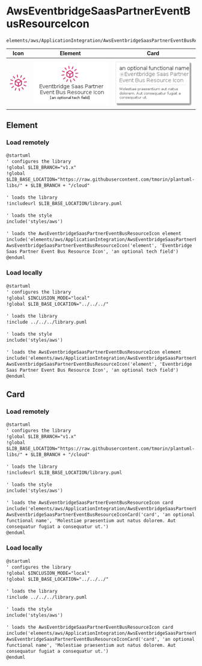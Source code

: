# AwsEventbridgeSaasPartnerEventBusResourceIcon
```text
elements/aws/ApplicationIntegration/AwsEventbridgeSaasPartnerEventBusResourceIcon
```
| Icon | Element | Card |
| :-: | :-: | --- |
| ![AwsEventbridgeSaasPartnerEventBusResourceIcon icon](../../../icons/aws/ApplicationIntegration/AwsEventbridgeSaasPartnerEventBusResourceIcon.png) | ![AwsEventbridgeSaasPartnerEventBusResourceIcon element](AwsEventbridgeSaasPartnerEventBusResourceIcon.element.png) | ![AwsEventbridgeSaasPartnerEventBusResourceIcon card](AwsEventbridgeSaasPartnerEventBusResourceIcon.card.png) |
## Element
### Load remotely
```plantuml
@startuml
' configures the library
!global $LIB_BRANCH="v1.x"
!global $LIB_BASE_LOCATION="https://raw.githubusercontent.com/tmorin/plantuml-libs/" + $LIB_BRANCH + "/cloud"

' loads the library
!includeurl $LIB_BASE_LOCATION/library.puml

' loads the style
include('styles/aws')

' loads the AwsEventbridgeSaasPartnerEventBusResourceIcon element
include('elements/aws/ApplicationIntegration/AwsEventbridgeSaasPartnerEventBusResourceIcon')
AwsEventbridgeSaasPartnerEventBusResourceIcon('element', 'Eventbridge Saas Partner Event Bus Resource Icon', 'an optional tech field')
@enduml
```
### Load locally
```plantuml
@startuml
' configures the library
!global $INCLUSION_MODE="local"
!global $LIB_BASE_LOCATION="../../../"

' loads the library
!include ../../../library.puml

' loads the style
include('styles/aws')

' loads the AwsEventbridgeSaasPartnerEventBusResourceIcon element
include('elements/aws/ApplicationIntegration/AwsEventbridgeSaasPartnerEventBusResourceIcon')
AwsEventbridgeSaasPartnerEventBusResourceIcon('element', 'Eventbridge Saas Partner Event Bus Resource Icon', 'an optional tech field')
@enduml
```
## Card
### Load remotely
```plantuml
@startuml
' configures the library
!global $LIB_BRANCH="v1.x"
!global $LIB_BASE_LOCATION="https://raw.githubusercontent.com/tmorin/plantuml-libs/" + $LIB_BRANCH + "/cloud"

' loads the library
!includeurl $LIB_BASE_LOCATION/library.puml

' loads the style
include('styles/aws')

' loads the AwsEventbridgeSaasPartnerEventBusResourceIcon card
include('elements/aws/ApplicationIntegration/AwsEventbridgeSaasPartnerEventBusResourceIcon')
AwsEventbridgeSaasPartnerEventBusResourceIconCard('card', 'an optional functional name', 'Molestiae praesentium aut natus dolorem. Aut consequatur fugiat a consequatur ut.')
@enduml
```
### Load locally
```plantuml
@startuml
' configures the library
!global $INCLUSION_MODE="local"
!global $LIB_BASE_LOCATION="../../../"

' loads the library
!include ../../../library.puml

' loads the style
include('styles/aws')

' loads the AwsEventbridgeSaasPartnerEventBusResourceIcon card
include('elements/aws/ApplicationIntegration/AwsEventbridgeSaasPartnerEventBusResourceIcon')
AwsEventbridgeSaasPartnerEventBusResourceIconCard('card', 'an optional functional name', 'Molestiae praesentium aut natus dolorem. Aut consequatur fugiat a consequatur ut.')
@enduml
```
